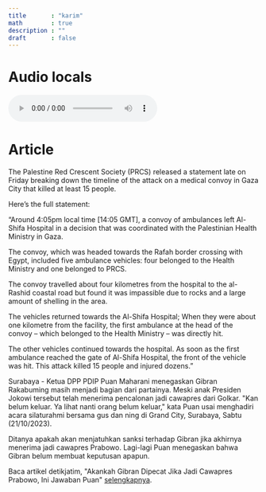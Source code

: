 ```yaml
---
title       : "karim"
math        : true
description : ""
draft       : false
---
```


# Audio locals
![audio sample]( zaza.mp3 "https://cdn.pixabay.com/photo/2023/10/04/02/55/mountains-8292685_1280.jpg" )


# Article

The Palestine Red Crescent Society (PRCS) released a statement late on Friday breaking down the timeline of the attack on a medical convoy in Gaza City that killed at least 15 people.

Here’s the full statement:

“Around 4:05pm local time [14:05 GMT], a convoy of ambulances left Al-Shifa Hospital in a decision that was coordinated with the Palestinian Health Ministry in Gaza.

The convoy, which was headed towards the Rafah border crossing with Egypt, included five ambulance vehicles: four belonged to the Health Ministry and one belonged to PRCS.

The convoy travelled about four kilometres from the hospital to the al-Rashid coastal road but found it was impassible due to rocks and a large amount of shelling in the area.

The vehicles returned towards the Al-Shifa Hospital; When they were about one kilometre from the facility, the first ambulance at the head of the convoy – which belonged to the Health Ministry – was directly hit.

The other vehicles continued towards the hospital. As soon as the first ambulance reached the gate of Al-Shifa Hospital, the front of the vehicle was hit. This attack killed 15 people and injured dozens.”


Surabaya - Ketua DPP PDIP Puan Maharani menegaskan Gibran Rakabuming masih menjadi bagian dari partainya. Meski anak Presiden Jokowi tersebut telah menerima pencalonan jadi cawapres dari Golkar.
"Kan belum keluar. Ya lihat nanti orang belum keluar," kata Puan usai menghadiri acara silaturahmi bersama gus dan ning di Grand City, Surabaya, Sabtu (21/10/2023).

Ditanya apakah akan menjatuhkan sanksi terhadap Gibran jika akhirnya menerima jadi cawapres Prabowo. Lagi-lagi Puan menegaskan bahwa Gibran belum membuat keputusan apapun.

Baca artikel detikjatim, "Akankah Gibran Dipecat Jika Jadi Cawapres Prabowo, Ini Jawaban Puan" [selengkapnya](https://www.detik.com/jatim/berita/d-6995145/akankah-gibran-dipecat-jika-jadi-cawapres-prabowo-ini-jawaban-puan).
